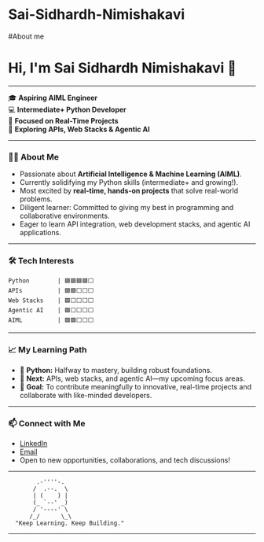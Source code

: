 # Sai-Sidhardh-Nimishakavi
#About me 



# Hi, I'm **Sai Sidhardh Nimishakavi** 👋

---

🎓 **Aspiring AIML Engineer**  
💻 **Intermediate+ Python Developer**  
🚀 **Focused on Real-Time Projects**  
🌱 **Exploring APIs, Web Stacks & Agentic AI**

---

### 🧑‍💻 About Me

- Passionate about **Artificial Intelligence & Machine Learning (AIML)**.
- Currently solidifying my Python skills (intermediate+ and growing!).
- Most excited by **real-time, hands-on projects** that solve real-world problems.
- Diligent learner: Committed to giving my best in programming and collaborative environments.
- Eager to learn API integration, web development stacks, and agentic AI applications.

---

### 🛠️ Tech Interests

```
Python        | 🟩🟩🟩🟩⬜
APIs          | 🟩🟩⬜⬜⬜
Web Stacks    | 🟩⬜⬜⬜⬜
Agentic AI    | 🟩⬜⬜⬜⬜
AIML          | 🟩🟩⬜⬜⬜
```

---

### 📈 My Learning Path

- 📌 **Python:** Halfway to mastery, building robust foundations.
- 🔄 **Next:** APIs, web stacks, and agentic AI—my upcoming focus areas.
- 🌟 **Goal:** To contribute meaningfully to innovative, real-time projects and collaborate with like-minded developers.

---

### 📫 Connect with Me

- [LinkedIn](https://www.linkedin.com/in/sai-sidhardh-nimishakavi-8132b6372/)  
- [Email](mailto:saisidhardhnim@gmail.com)  
- Open to new opportunities, collaborations, and tech discussions!

---

```
        .-''''-.
       /  .--.  \
       | (    ) |
       (_ `--' _)
       / '----' \
      /_/      \_\
  "Keep Learning. Keep Building."
```

---
